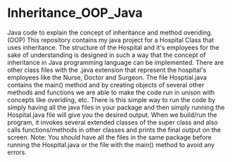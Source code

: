 # Inheritance_OOP_Java
Java code to explain the concept of inheritance and method overiding. (OOP)
This repository contains my java project for a Hospital Class that uses inheritance. The structure of the Hospital and it's employees
for the sake of understanding is designed in such a way that the concept of inheritance in Java programming language can be implemented.
There are other class files with the .java extension that represent the hospital's employees like the Nurse, Doctor and Surgeon. 
The file Hosptial.java contains the main() method and by creating objects of several other methods and functions we are able to make 
the code run in unison with concepts like overiding, etc. There is this simple way to run the code by simply having all the java files in
your package and then simply running the Hospital.java file will give you the desired output. When we build/run the program, it invokes
several extended classes of the super class and also calls functions/methods in other classes and prints the final output on the screen.
Note: You should have all the files in the same package before running the Hospital.java or the file with the main() method to avoid any
errors.
